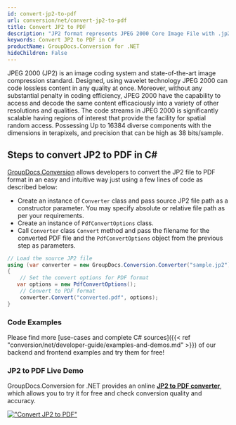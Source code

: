 ```yaml
---
id: convert-jp2-to-pdf
url: conversion/net/convert-jp2-to-pdf
title: Convert JP2 to PDF
description: "JP2 format represents JPEG 2000 Core Image File with .jp2 extension. Learn how to convert JP2 to PDF file programmatically in C# language using GroupDocs.Conversion for .NET library."
keywords: Convert JP2 to PDF in C#
productName: GroupDocs.Conversion for .NET
hideChildren: False
---
```


JPEG 2000 (JP2) is an image coding system and state-of-the-art image compression standard. Designed, using wavelet technology JPEG 2000 can code lossless content in any quality at once. Moreover, without any substantial penalty in coding efficiency, JPEG 2000  have the capability to access and decode the same content efficaciously into a variety of other resolutions and qualities. The code streams in JPEG 2000 is significantly scalable having regions of interest that provide the facility for spatial random access. Possessing Up to 16384 diverse components with the dimensions in terapixels, and precision that can be high as 38 bits/sample.

## Steps to convert JP2 to PDF in C#

[GroupDocs.Conversion](https://products.groupdocs.com/conversion/net) allows developers to convert the JP2 file to PDF format in an easy and intuitive way just using a few lines of code as described below:

* Create an instance of `Converter` class and pass source JP2 file path as a constructor parameter. You may specify absolute or relative file path as per your requirements. 
* Create an instance of `PdfConvertOptions` class.
* Call `Converter` class `Convert` method and pass the filename for the converted PDF file and the `PdfConvertOptions` object from the previous step as parameters.

```csharp
// Load the source JP2 file
using (var converter = new GroupDocs.Conversion.Converter("sample.jp2"))
{
    // Set the convert options for PDF format
   var options = new PdfConvertOptions();
    // Convert to PDF format
    converter.Convert("converted.pdf", options);
}
```

### Code Examples

Please find more [use-cases and complete C# sources]({{< ref "conversion/net/developer-guide/examples-and-demos.md" >}}) of our backend and frontend examples and try them for free!

### JP2 to PDF Live Demo

GroupDocs.Conversion for .NET provides an online [**JP2 to PDF converter**](https://products.groupdocs.app/conversion/jp2-to-pdf), which allows you to try it for free and check conversion quality and accuracy.

[!["Convert JP2 to PDF"](conversion/net/images/convert-to-pdf/convert-jp2-to-pdf.png)](https://products.groupdocs.app/conversion/jp2-to-pdf)